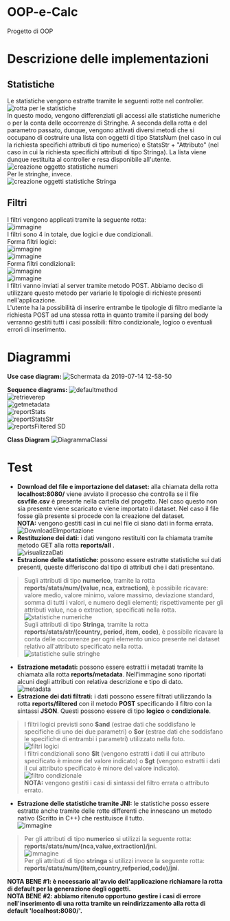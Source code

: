 
# OOP-e-Calc
Progetto di OOP <br/>
# Descrizione delle implementazioni
## Statistiche
Le statistiche vengono estratte tramite le seguenti rotte nel controller.
![rotta per le statistiche](https://user-images.githubusercontent.com/49287565/61211095-dd869700-a6fe-11e9-9b3f-67d73452717e.png)
<br>
In questo modo, vengono differenziati gli accessi alle statistiche numeriche o per la conta delle occorrenze di Stringhe.
A seconda della rotta e del parametro passato, dunque, vengono attivati diversi metodi che si occupano di costruire una lista con oggetti di tipo StatsNum (nel caso in cui la richiesta specifichi attributi di tipo numerico) e StatsStr + "Attributo" (nel caso in cui la richiesta specifichi attributi di tipo Stringa).
La lista viene dunque restituita al controller e resa disponibile all'utente.<br/>
![creazione oggetto statistiche numeri](https://user-images.githubusercontent.com/49287565/61211350-ab296980-a6ff-11e9-9ca4-f897fce7c8cf.png)<br/>
Per le stringhe, invece.<br/>
![creazione oggetti statistiche Stringa](https://user-images.githubusercontent.com/49287565/61211436-dc099e80-a6ff-11e9-817f-1ddd6f1f78a4.png)<br/>


## Filtri
I filtri vengono applicati tramite la seguente rotta:<br/>
![immagine](https://user-images.githubusercontent.com/48387175/61541282-a803e580-aa3f-11e9-8c56-eb2223ee9693.png)<br/>
I filtri sono 4 in totale, due logici e due condizionali.<br/> 
Forma filtri logici:<br/>
![immagine](https://user-images.githubusercontent.com/48387175/61541485-0761f580-aa40-11e9-93e8-05e435ca9c2d.png)<br/>
![immagine](https://user-images.githubusercontent.com/48387175/61541568-32e4e000-aa40-11e9-9b59-790d5db6b3ad.png)<br/>
Forma filtri condizionali:<br/>
![immagine](https://user-images.githubusercontent.com/48387175/61541860-b69ecc80-aa40-11e9-824c-45088fbb41db.png)<br/>
![immagine](https://user-images.githubusercontent.com/48387175/61542069-1d23ea80-aa41-11e9-83db-46e569935a49.png)<br/>
I filtri vanno inviati al server tramite metodo POST. Abbiamo deciso di utilizzare questo metodo per variarie le tipologie di richieste presenti nell'applicazione.<br/>
L'utente ha la possibilità di inserire entrambe le tipologie di filtro mediante la richiesta POST ad una stessa rotta in quanto tramite il parsing del body verranno gestiti tutti i casi possibili: filtro condizionale, logico o eventuali errori di inserimento.<br/>

# Diagrammi
**Use case diagram:**
![Schermata da 2019-07-14 12-58-50](https://user-images.githubusercontent.com/48387175/61182696-3d196f80-a637-11e9-8cee-84bcb2064056.png)<br/>

**Sequence diagrams:**
![defaultmethod](https://user-images.githubusercontent.com/48387175/61182774-5969dc00-a638-11e9-9a19-bca44cbe8365.png)<br/>
![retrieverep](https://user-images.githubusercontent.com/48387175/61182775-68e92500-a638-11e9-939c-3315b6d1aedf.png)<br/>
![getmetadata](https://user-images.githubusercontent.com/48387175/61182785-92a24c00-a638-11e9-90b3-6380e3ac110d.png)<br/>
![reportStats](https://user-images.githubusercontent.com/48387175/61182788-99c95a00-a638-11e9-8c06-74f0ed5aeead.png)<br/>
![reportStatsStr](https://user-images.githubusercontent.com/48387175/61182794-a2ba2b80-a638-11e9-8b99-7b5070cf4eaf.png)<br/>
![reportsFiltered SD](https://user-images.githubusercontent.com/48387175/61182796-aa79d000-a638-11e9-8bbf-c354e4172966.jpg)<br/>

**Class Diagram**
![DiagrammaClassi ](https://user-images.githubusercontent.com/49287565/61478293-851af800-a991-11e9-8857-bb952809deb2.jpg)<br/>

# Test
- **Download del file e importazione del dataset:** alla chiamata della rotta **localhost:8080/** viene avviato il processo che controlla se il file **csvfile.csv** è presente nella cartella del progetto.
Nel caso questo non sia presente viene scaricato e viene importato il dataset.
Nel caso il file fosse già presente si procede con la creazione del dataset.<br/>
**NOTA:** vengono gestiti casi in cui nel file ci siano dati in forma errata.
![DownloadEImportazione](https://user-images.githubusercontent.com/49287565/61208116-f3905980-a6f6-11e9-9563-c24e9a2c7ea3.png) <br/>
- **Restituzione dei dati:** i dati vengono restituiti con la chiamata tramite metodo GET alla rotta **reports/all** .<br/>
![visualizzaDati](https://user-images.githubusercontent.com/49287565/61208576-06575e00-a6f8-11e9-9786-e44cd02553ed.png)<br/>
- **Estrazione delle statistiche:** possono essere estratte statistiche sui dati presenti, queste differiscono dal tipo di attributi che i dati presentano.
> Sugli attributi di tipo **numerico**, tramite la rotta **reports/stats/num/(value, nca, extraction)**, è possibile ricavare:
valore medio, valore minimo, valore massimo, deviazione standard, somma di tutti i valori, e numero degli elementi; rispettivamente per gli attributi value, nca o extraction, specificati nella rotta.<br/>
![statistiche numeriche](https://user-images.githubusercontent.com/49287565/61208756-68b05e80-a6f8-11e9-857b-bfa8a1409be2.png)<br/>
Sugli attributi di tipo **Stringa**, tramite la rotta **reports/stats/str/(country, period, item, code)**, è possibile ricavare la conta delle occorrenze per ogni elemento unico presente nel dataset relativo all'attributo specificato nella rotta.<br/>
![statistiche sulle stringhe](https://user-images.githubusercontent.com/49287565/61208953-d197d680-a6f8-11e9-850e-f08a9af8000d.png)<br/>
- **Estrazione metadati:** possono essere estratti i metadati tramite la chiamata alla rotta **reports/metadata**. Nell'immagine sono riportati alcuni degli attributi con relativa descrizione e tipo di dato.<br/>
![metadata](https://user-images.githubusercontent.com/49287565/61209677-b1691700-a6fa-11e9-86da-00b0d4b5a675.png)<br/>
- **Estrazione dei dati filtrati:** i dati possono essere filtrati utilizzando la rotta **reports/filtered** con il metodo **POST** specificando il filtro con la sintassi **JSON**.  Questi possono essere di tipo **logico** o **condizionale**.
> I filtri logici previsti sono **\$and** (estrae dati che soddisfano le specifiche di uno dei due parametri) o **\$or** (estrae dati che soddisfano le specifiche di entrambi i parametri) utilizzato nella foto.<br/>
![filtri logici](https://user-images.githubusercontent.com/49287565/61210136-d8741880-a6fb-11e9-8b8e-1368fe1db733.png)<br/>
I filtri condizionali sono **\$lt** (vengono estratti i dati il cui attributo specificato è minore del valore indicato) o **\$gt** (vengono estratti i dati il cui attributo specificato è minore del valore indicato).<br/>
![filtro condizionale](https://user-images.githubusercontent.com/49287565/61210676-86cc8d80-a6fd-11e9-9461-e9101103799b.png)<br/>
**NOTA:** vengono gestiti i casi di sintassi del filtro errata o attributo errato.
- **Estrazione delle statistiche tramite JNI:** le statistiche posso essere estratte anche tramite delle rotte differenti che innescano un metodo nativo (Scritto in C++) che restituisce il tutto.<br/>
![immagine](https://user-images.githubusercontent.com/48387175/61542974-de8f2f80-aa42-11e9-8095-0c7cedf1d6a6.png)<br/>
> Per gli attributi di tipo **numerico** si utilizzi la seguente rotta: **reports/stats/num/(nca,value,extraction)/jni**.<br/>
![immagine](https://user-images.githubusercontent.com/48387175/61543020-f36bc300-aa42-11e9-9958-8fe3a9b1816b.png)<br/>
> Per gli attributi di tipo **stringa** si utilizzi invece la seguente rotta: **reports/stats/num/(item,country,refperiod,code)/jni**.<br/>

**NOTA BENE #1: è necessario all'avvio dell'applicazione richiamare la rotta di default per la generazione degli oggetti.**<br/>
**NOTA BENE #2: abbiamo ritenuto opportuno gestire i casi di errore nell'inserimento di una rotta tramite un reindirizzamento alla rotta di default 'localhost:8080/'.**

